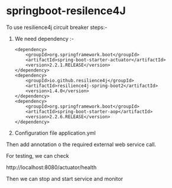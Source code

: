 # springboot-resilence4J

To use resilience4j circuit breaker steps:-

1. We need dependency :-

       <dependency>
           <groupId>org.springframework.boot</groupId>
           <artifactId>spring-boot-starter-actuator</artifactId>
           <version>2.2.1.RELEASE</version>
       </dependency>
       <dependency>
           <groupId>io.github.resilience4j</groupId>
           <artifactId>resilience4j-spring-boot2</artifactId>
           <version>1.4.0</version>
       </dependency>
       <dependency>
           <groupId>org.springframework.boot</groupId>
           <artifactId>spring-boot-starter-aop</artifactId>
           <version>2.2.6.RELEASE</version>
       </dependency>

2. Configuration file application.yml

Then add annotation o the required external web service call.

For testing, we can check    

http://localhost:8080/actuator/health

Then we can stop and start service and monitor  
